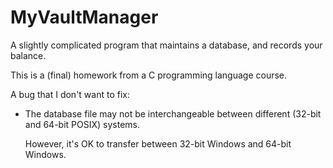 # MyVaultManager

A slightly complicated program that maintains a database, and records your balance.

This is a (final) homework from a C programming language course.

A bug that I don't want to fix:

- The database file may not be interchangeable between different (32-bit and 64-bit POSIX) systems.

  However, it's OK to transfer between 32-bit Windows and 64-bit Windows.
